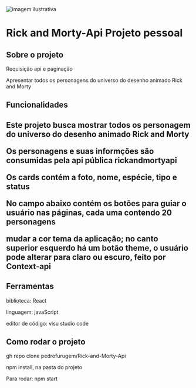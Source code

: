 <img src="../images/logo.jpg" alt="imagem ilustrativa"/>
<h1>Rick and Morty-Api Projeto pessoal</h1>

<h2>Sobre o projeto</h2>
<p>Requisição api e paginação</p>
<p>Apresentar todos os personagens do universo do desenho animado Rick and Morty</p>

<h2>Funcionalidades<h2>
<p>Este projeto busca mostrar todos os personagem
do universo do desenho animado Rick and Morty</p>
<p>Os personagens e suas informções são consumidas pela api pública rickandmortyapi </p>
<p>Os cards contém a foto, nome, espécie, tipo e status</p>
<p>No campo abaixo contém os botões para guiar o usuário nas páginas, cada uma contendo 20 personagens</p>
<p>mudar a cor tema da aplicação; no canto superior esquerdo há um botão theme, o usuário pode alterar para claro ou escuro, feito por Context-api</p>

<h2>Ferramentas</h2>
<p>biblioteca: React</p>
<p>linguagem: javaScript</p>
<p>editor de código: visu studio code</p>

<h2>Como rodar o projeto</h2>
<p>gh repo clone pedrofurugem/Rick-and-Morty-Api</p>
<p>npm install, na pasta do projeto</p>
<p>Para rodar: npm start</p>